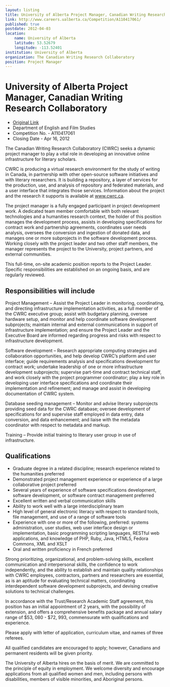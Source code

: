 ```yaml
---
layout: listing
title: University of Alberta Project Manager, Canadian Writing Research Collaboratory
link: http://www.careers.ualberta.ca/Competition/A110417061/
published: true
postdate: 2012-04-03
location:
    name: University of Alberta
    latitude: 53.52679
    longitude: -113.52401
institution: University of Alberta
organization: The Canadian Writing Research Collaboratory
position: Project Manager
---
```


# University of Alberta Project Manager, Canadian Writing Research Collaboratory


* [Original Link](http://www.careers.ualberta.ca/Competition/A110417061/)
* Department of English and Film Studies
* Competition No. - A110417061
* Closing Date - Apr 16, 2012

The Canadian Writing Research Collaboratory (CWRC) seeks a dynamic project manager to play a vital role in developing an innovative online infrastructure for literary scholars.

CWRC is producing a virtual research environment for the study of writing in Canada, in partnership with other open-source software initiatives and with literary researchers. It is building a repository, a layer of services for the production, use, and analysis of repository and federated materials, and a user interface that integrates those services. Information about the project and the research it supports is available at www.cwrc.ca.

The project manager is a fully engaged participant in project development work. A dedicated team member comfortable with both relevant technologies and a humanities research context, the holder of this position manages the development process, assists in developing specifications for contract work and partnership agreements, coordinates user needs analysis, oversees the conversion and ingestion of donated data, and manages one or more subprojects in the software development process. Working closely with the project leader and two other staff members, the manager represents the project to the University, project partners, and external communities.

This full-time, on-site academic position reports to the Project Leader.  Specific responsibilities are established on an ongoing basis, and are regularly reviewed.

## Responsibilities will include
Project Management – Assist the Project Leader in monitoring, coordinating, and directing infrastructure implementation activities, as a full member of the CWRC executive group; assist with budgetary planning, oversee hardware setup, and monitor and help coordinate software development subprojects; maintain internal and external communications in support of infrastructure implementation; and ensure the Project Leader and the Executive Board are informed regarding progress and risks with respect to infrastructure development.

Software development – Research appropriate computing strategies and collaboration opportunities, and help develop CWRC’s platform and user interface; guide requirements analysis and specifications development for contract work; undertake leadership of one or more infrastructure development subprojects; supervise part-time and contract technical staff, and work closely with the project programmer coordinator; play a key role in developing user interface specifications and coordinate their implementation and refinement; and manage and assist in developing documentation of CWRC system.

Database seeding management – Monitor and advise literary subprojects providing seed data for the CWRC database; oversee development of specifications for and supervise staff employed in data entry, data conversion, and data enhancement; and liaise with the metadata coordinator with respect to metadata and markup.

Training – Provide initial training to literary user group in use of infrastructure.

## Qualifications
* Graduate degree in a related discipline; research experience related to the humanities preferred
* Demonstrated project management experience or experience of a large collaborative project preferred
* Several years of experience of software specifications development, software development, or software contract management preferred
* Excellent written and verbal communication skills
* Ability to work well with a large interdisciplinary team
* High level of general electronic literacy with respect to standard tools, file management, and use of a range of software tools
* Experience with one or more of the following, preferred: systems administration, user studies, web user interface design or implementation, basic programming scripting languages, RESTful web applications, and knowledge of PHP, Ruby, Java, HTML5, Fedora Commons, XML and XSLT
* Oral and written proficiency in French preferred

Strong prioritizing, organizational, and problem-solving skills, excellent communication and interpersonal skills, the confidence to work independently, and the ability to establish and maintain quality relationships with CWRC employees, contractors, partners and researchers are essential, as is an aptitude for evaluating technical matters, coordinating interdependent software development subprojects, and devising creative solutions to technical challenges.

In accordance with the Trust/Research Academic Staff agreement, this position has an initial appointment of 2 years, with the possibility of extension, and offers a comprehensive benefits package and annual salary range of $53, 080 - $72, 993, commensurate with qualifications and experience.

Please apply with letter of application, curriculum vitae, and names of three referees.

All qualified candidates are encouraged to apply; however, Canadians and permanent residents will be given priority.

The University of Alberta hires on the basis of merit. We are committed to the principle of equity in employment. We welcome diversity and encourage applications from all qualified women and men, including persons with disabilities, members of visible minorities, and Aboriginal persons.